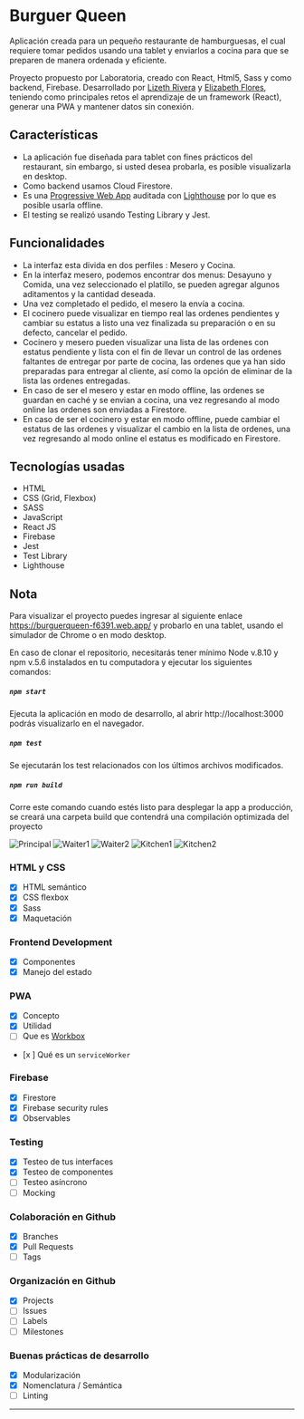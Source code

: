 # Burguer Queen

Aplicación creada para un pequeño restaurante de hamburguesas, el cual requiere tomar pedidos usando una tablet y enviarlos a cocina para que se preparen de manera ordenada y eficiente.

Proyecto propuesto por Laboratoria, creado con React, Html5, Sass y como backend, Firebase. Desarrollado por [Lizeth Rivera](https://github.com/LizethRivera04) y [Elizabeth Flores](https://github.com/ElizaFlores11), teniendo como principales retos el aprendizaje de un framework (React), generar una PWA y mantener datos sin conexión.


## Características

- La aplicación fue diseñada para tablet con fines prácticos del restaurant, sin embargo, si usted desea probarla, es posible visualizarla en desktop.
- Como backend usamos Cloud Firestore.
- Es una [Progressive Web App](https://codigofacilito.com/articulos/progressive-apps) auditada con [Lighthouse](https://developers.google.com/web/tools/lighthouse/?hl=es) por lo que es posible usarla offline.
- El testing se realizó usando Testing Library y Jest.

## Funcionalidades

- La interfaz esta divida en dos perfiles : Mesero y Cocina.
- En la interfaz mesero, podemos encontrar dos menus: Desayuno y Comida, una vez seleccionado el platillo, se pueden agregar algunos aditamentos y la cantidad deseada.
- Una vez completado el pedido, el mesero la envía a cocina.
- El cocinero puede visualizar en tiempo real las ordenes pendientes y cambiar su estatus a listo una vez finalizada su preparación o en su defecto, cancelar el pedido.
- Cocinero y mesero pueden visualizar una lista de las ordenes con estatus pendiente y lista con el fin de llevar un control de las ordenes faltantes de entregar por parte de cocina, las ordenes que ya han sido preparadas para entregar al cliente, así como la opción de eliminar de la lista las ordenes entregadas.
- En caso de ser el mesero y estar en modo offline, las ordenes se guardan en caché y se envian a cocina, una vez regresando al modo online las ordenes son enviadas a Firestore.
- En caso de ser el cocinero y estar en modo offline, puede cambiar el estatus de las ordenes y visualizar el cambio en la lista de ordenes, una vez regresando al modo online el estatus es modificado en Firestore.


## Tecnologías usadas
- HTML
- CSS (Grid, Flexbox)
- SASS
- JavaScript
- React JS
- Firebase
- Jest
- Test Library
- Lighthouse

## Nota

Para visualizar el proyecto puedes ingresar al siguiente enlace https://burguerqueen-f6391.web.app/ y probarlo en una tablet, usando el simulador de Chrome o en modo desktop.

En caso de clonar el repositorio, necesitarás tener mínimo Node v.8.10 y npm v.5.6 instalados en tu computadora y ejecutar los siguientes comandos:

##### `npm start`
Ejecuta la aplicación en modo de desarrollo, al abrir http://localhost:3000 podrás visualizarlo en el navegador.

##### `npm test`
Se ejecutarán los test relacionados con los últimos archivos modificados.

##### `npm run build`
Corre este comando cuando estés listo para desplegar la app a producción, se creará una carpeta build que contendrá una compilación optimizada del proyecto



![Principal](img/BQ1.JPG)
![Waiter1](img/BQ3.JPG)
![Waiter2](img/BQ4.JPG)
![Kitchen1](img/BQ5.JPG)
![Kitchen2](img/BQ6.JPG)

### HTML y CSS

- [X] HTML semántico
- [X] CSS flexbox
- [X] Sass
- [X] Maquetación

### Frontend Development

- [X] Componentes
- [X] Manejo del estado

### PWA

- [X] Concepto
- [X] Utilidad
- [ ] Que es [Workbox](https://developers.google.com/web/tools/workbox)
- [x ] Qué es un `serviceWorker`

### Firebase

- [X] Firestore
- [x] Firebase security rules
- [x] Observables

### Testing

- [X] Testeo de tus interfaces
- [X] Testeo de componentes
- [ ] Testeo asíncrono
- [ ] Mocking

### Colaboración en Github

- [X] Branches
- [X] Pull Requests
- [ ] Tags

### Organización en Github

- [X] Projects
- [ ] Issues
- [ ] Labels
- [ ] Milestones

### Buenas prácticas de desarrollo

- [X] Modularización
- [X] Nomenclatura / Semántica
- [ ] Linting

---
